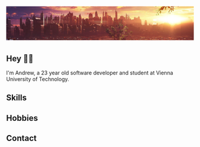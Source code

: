 <h1 align="center">
  <img src="https://raw.githubusercontent.com/pache43/pache43/master/wallpaper2.png" alt="Wallpaper" />
</h1>

## Hey 👋🏼
I'm Andrew, a 23 year old software developer and student at Vienna University of Technology. 

## Skills

## Hobbies


## Contact
